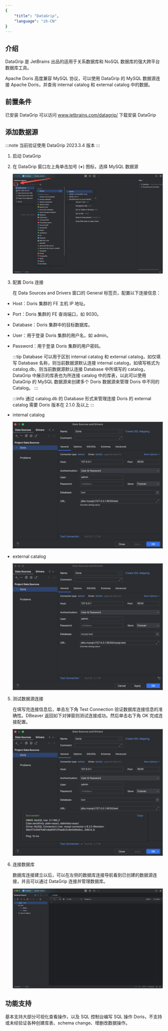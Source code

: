 ```yaml
---
{
    "title": "DataGrip",
    "language": "zh-CN"
}
---
```


<!--
Licensed to the Apache Software Foundation (ASF) under one
or more contributor license agreements.  See the NOTICE file
distributed with this work for additional information
regarding copyright ownership.  The ASF licenses this file
to you under the Apache License, Version 2.0 (the
"License"); you may not use this file except in compliance
with the License.  You may obtain a copy of the License at

  http://www.apache.org/licenses/LICENSE-2.0

Unless required by applicable law or agreed to in writing,
software distributed under the License is distributed on an
"AS IS" BASIS, WITHOUT WARRANTIES OR CONDITIONS OF ANY
KIND, either express or implied.  See the License for the
specific language governing permissions and limitations
under the License.
-->

## 介绍

DataGrip 是 JetBrains 出品的适用于关系数据库和 NoSQL 数据库的强大跨平台数据库工具。

Apache Doris 高度兼容 MySQL 协议，可以使用 DataGrip 的 MySQL 数据源连接 Apache Doris，并查询 internal catalog 和 external catalog 中的数据。

## 前置条件

已安装 DataGrip
可以访问 www.jetbrains.com/datagrip/ 下载安装 DataGrip

## 添加数据源

:::note
当前验证使用 DataGrip 2023.3.4 版本
:::

1. 启动 DataGrip
2. 在 DataGrip 窗口左上角单击加号 (**+**) 图标，选择 MySQL 数据源

    ![image.png](/images/datagrip1.png)

3. 配置 Doris 连接

    在 Data Sources and Drivers 窗口的 General 标签页，配置以下连接信息：

  - Host：Doris 集群的 FE 主机 IP 地址。
  - Port：Doris 集群的 FE 查询端口，如 9030。
  - Database：Doris 集群中的目标数据库。
  - User：用于登录 Doris 集群的用户名，如 admin。
  - Password：用于登录 Doris 集群的用户密码。

    :::tip
    Database 可以用于区别 internal catalog 和 external catalog，如仅填写 Database 名称，则当前数据源默认连接 internal catalog，如填写格式为 catalog.db，则当前数据源默认连接 Database 中所填写的 catalog，DataGrip 中展示的库表也为所连接 catalog 中的库表，以此可以使用 DataGrip 的 MySQL 数据源来创建多个 Doris 数据源来管理 Doris 中不同的 Catalog。
    :::

    :::info
    通过 catalog.db 的 Database 形式来管理连接 Doris 的 external catalog 需要 Doris 版本在 2.1.0 及以上
    :::

  - internal catalog

    ![image.png](/images/datagrip2.png)

  - external catalog

    ![image.png](/images/datagrip3.png)

5. 测试数据源连接

    在填写完连接信息后，单击左下角 Test Connection 验证数据库连接信息的准确性。DBeaver 返回如下对弹窗则测试连接成功。然后单击右下角 OK 完成连接配置。

   ![image.png](/images/datagrip4.png)

6. 连接数据库

    数据库连接建立以后，可以在左侧的数据库连接导航看到已创建的数据源连接，并且可以通过 DataGrip 连接并管理数据库。

   ![image.png](/images/datagrip5.png)

## 功能支持

基本支持大部分可视化查看操作，以及 SQL 控制台编写 SQL 操作 Doris，不支持或未经验证各种创建库表、schema change、增删改数据操作。

